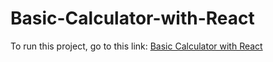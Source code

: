 # Basic-Calculator-with-React

<p>To run this project, go to this link: <a href="https://codepen.io/asmnajmussakibkhan/pen/KKrjLWO">Basic Calculator with React</a></p>
